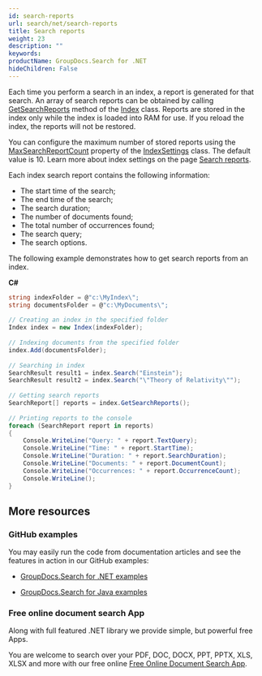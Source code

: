 ```yaml
---
id: search-reports
url: search/net/search-reports
title: Search reports
weight: 23
description: ""
keywords: 
productName: GroupDocs.Search for .NET
hideChildren: False
---
```

Each time you perform a search in an index, a report is generated for that search. An array of search reports can be obtained by calling [GetSearchReports](https://apireference.groupdocs.com/net/search/groupdocs.search/index/methods/getsearchreports) method of the [Index](https://apireference.groupdocs.com/net/search/groupdocs.search/index) class. Reports are stored in the index only while the index is loaded into RAM for use. If you reload the index, the reports will not be restored.

You can configure the maximum number of stored reports using the [MaxSearchReportCount](https://apireference.groupdocs.com/net/search/groupdocs.search/indexsettings/properties/maxsearchreportcount) property of the [IndexSettings](https://apireference.groupdocs.com/net/search/groupdocs.search/indexsettings) class. The default value is 10. Learn more about index settings on the page [Search reports](Search%2Breports.html).

Each index search report contains the following information:

*   The start time of the search;
*   The end time of the search;
*   The search duration;
*   The number of documents found;
*   The total number of occurrences found;
*   The search query;
*   The search options.

The following example demonstrates how to get search reports from an index.

**C#**

```csharp
string indexFolder = @"c:\MyIndex\";
string documentsFolder = @"c:\MyDocuments\";
 
// Creating an index in the specified folder
Index index = new Index(indexFolder);
 
// Indexing documents from the specified folder
index.Add(documentsFolder);
 
// Searching in index
SearchResult result1 = index.Search("Einstein");
SearchResult result2 = index.Search("\"Theory of Relativity\"");
 
// Getting search reports
SearchReport[] reports = index.GetSearchReports();
 
// Printing reports to the console
foreach (SearchReport report in reports)
{
    Console.WriteLine("Query: " + report.TextQuery);
    Console.WriteLine("Time: " + report.StartTime);
    Console.WriteLine("Duration: " + report.SearchDuration);
    Console.WriteLine("Documents: " + report.DocumentCount);
    Console.WriteLine("Occurrences: " + report.OccurrenceCount);
    Console.WriteLine();
}
```

## More resources

### GitHub examples

You may easily run the code from documentation articles and see the features in action in our GitHub examples:

*   [GroupDocs.Search for .NET examples](https://github.com/groupdocs-search/GroupDocs.Search-for-.NET)
    
*   [GroupDocs.Search for Java examples](https://github.com/groupdocs-search/GroupDocs.Search-for-Java)
    

### Free online document search App

Along with full featured .NET library we provide simple, but powerful free Apps.

You are welcome to search over your PDF, DOC, DOCX, PPT, PPTX, XLS, XLSX and more with our free online [Free Online Document Search App](https://products.groupdocs.app/search).
